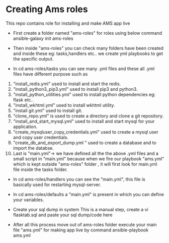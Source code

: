 # Creating Ams roles
  This repo contains role for installing and make AMS app live

- First create a folder named "ams-roles" for roles using below command
  ansible-galaxy init ams-roles

- Then inside "ams-roles" you can check many folders have been created and inside these
  eg: tasks,handlers etc.. we create yml playbooks to get the specific output.
  
- In cd ams-roles/tasks  you can see many .yml files and these all .yml files have different purpose such as

1) "install_redis.yml" used to install and start the redis.
2) "install_python3_pip3.yml" used to install pip3 and python3.
3) "install_python_utilities.yml" used to install python dependencies eg: flask etc..
4) "install_wkhtml.yml" used to install wkhtml utility.
5) "install git.yml" used to install git.
6) "clone_repo.yml" is used to create a directory and clone a git repository.
7) "install_and_start_mysql.yml" used to install and start mysql for your application.
8) "create_mysqluser_copy_credentials.yml" used to create a mysql user and copy user credentials.
9) "create_db_and_export_dump.yml " used to create a database and to import the databse.
10) Last is "main.yml"-> we have defined all the the above .yml files and a small script in "main.yml" because when we fire our playbook "ams.yml" which is kept outside "ams-roles" folder , it will first look for main.yml file inside the tasks folder.

- In  cd ams-roles/handlers you can see the "main.yml", this file is basically used for restarting mysql-server.

- In cd ams-roles/defaults a "main.yml" is present in which you can define your variables.


- Create your sql dump in system
  This is a manual step, create a vi flasktab.sql and paste your sql dump/code here

- After all this process move out of ams-roles folder execute your main file "ams.yml" for making app live by command
  ansible-playbook ams.yml

